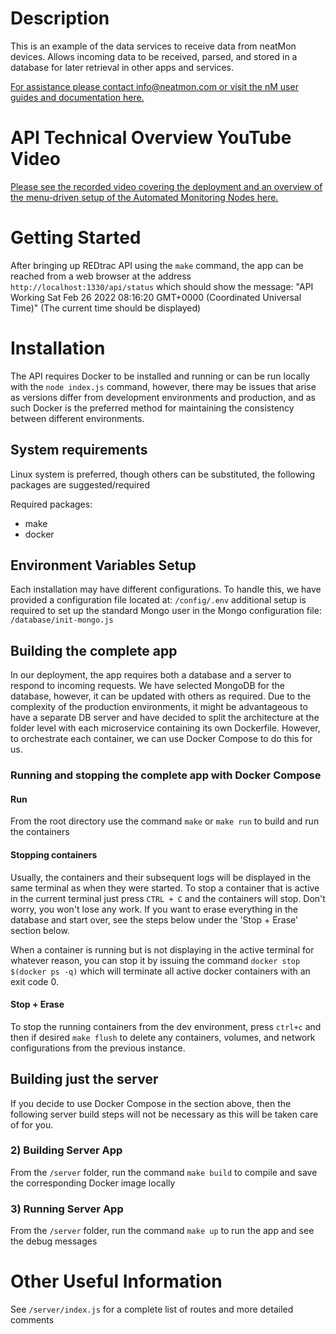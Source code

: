 # Description
This is an example of the data services to receive data from neatMon devices.  Allows incoming data to be received, parsed, and stored in a database for later retrieval in other apps and services.

[For assistance please contact info@neatmon.com or visit the nM user guides and documentation here.](https://info.neatmon.com/)

# API Technical Overview YouTube Video
[Please see the recorded video covering the deployment and an overview of the menu-driven setup of the Automated Monitoring Nodes here.](https://www.youtube.com/watch?v=SwGXM8TaJbA&t=304s)

# Getting Started
After bringing up REDtrac API using the `make` command, the app can be reached from a web browser at the address `http://localhost:1330/api/status` which should show the message: "API Working Sat Feb 26 2022 08:16:20 GMT+0000 (Coordinated Universal Time)" (The current time should be displayed)

# Installation
The API requires Docker to be installed and running or can be run locally with the `node index.js` command, however, there may be issues that arise as versions differ from development environments and production, and as such Docker is the preferred method for maintaining the consistency between different environments.

## System requirements
Linux system is preferred, though others can be substituted, the following packages are suggested/required

Required packages:
* make
* docker

## Environment Variables Setup
Each installation may have different configurations.  To handle this, we have provided a configuration file located at: `/config/.env` additional setup is required to set up the standard Mongo user in the Mongo configuration file: `/database/init-mongo.js`  

## Building the complete app
In our deployment, the app requires both a database and a server to respond to incoming requests.  We have selected MongoDB for the database, however, it can be updated with others as required.  Due to the complexity of the production environments, it might be advantageous to have a separate DB server and have decided to split the architecture at the folder level with each microservice containing its own Dockerfile.  However, to orchestrate each container, we can use Docker Compose to do this for us. 

### Running and stopping the complete app with Docker Compose
#### Run
From the root directory use the command `make` or `make run` to build and run the containers

#### Stopping containers
Usually, the containers and their subsequent logs will be displayed in the same terminal as when they were started.  To stop a container that is active in the current terminal just press `CTRL + C` and the containers will stop.  Don't worry, you won't lose any work.  If you want to erase everything in the database and start over, see the steps below under the 'Stop + Erase' section below.

When a container is running but is not displaying in the active terminal for whatever reason, you can stop it by issuing the command `docker stop $(docker ps -q)` which will terminate all active docker containers with an exit code 0.
#### Stop + Erase
To stop the running containers from the dev environment, press `ctrl+c` and then if desired `make flush` to delete any containers, volumes, and network configurations from the previous instance.

## Building just the server
If you decide to use Docker Compose in the section above, then the following server build steps will not be necessary as this will be taken care of for you.

### 2) Building Server App
From the `/server` folder, run the command `make build` to compile and save the corresponding Docker image locally

### 3) Running Server App
From the `/server` folder, run the command `make up` to run the app and see the debug messages

# Other Useful Information
See `/server/index.js` for a complete list of routes and more detailed comments
